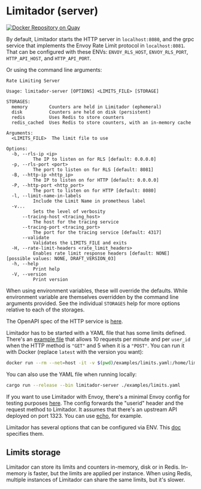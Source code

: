 # Limitador (server)

[![Docker Repository on Quay](https://quay.io/repository/kuadrant/limitador/status
"Docker Repository on Quay")](https://quay.io/repository/kuadrant/limitador)

By default, Limitador starts the HTTP server in `localhost:8080`, and the grpc
service that implements the Envoy Rate Limit protocol in `localhost:8081`. That
can be configured with these ENVs: `ENVOY_RLS_HOST`, `ENVOY_RLS_PORT`,
`HTTP_API_HOST`, and `HTTP_API_PORT`.

Or using the command line arguments:

```
Rate Limiting Server

Usage: limitador-server [OPTIONS] <LIMITS_FILE> [STORAGE]

STORAGES:
  memory        Counters are held in Limitador (ephemeral)
  disk          Counters are held on disk (persistent)
  redis         Uses Redis to store counters
  redis_cached  Uses Redis to store counters, with an in-memory cache

Arguments:
  <LIMITS_FILE>  The limit file to use

Options:
  -b, --rls-ip <ip>
          The IP to listen on for RLS [default: 0.0.0.0]
  -p, --rls-port <port>
          The port to listen on for RLS [default: 8081]
  -B, --http-ip <http_ip>
          The IP to listen on for HTTP [default: 0.0.0.0]
  -P, --http-port <http_port>
          The port to listen on for HTTP [default: 8080]
  -l, --limit-name-in-labels
          Include the Limit Name in prometheus label
  -v...
          Sets the level of verbosity
      --tracing-host <tracing_host>
          The host for the tracing service
      --tracing-port <tracing_port>
          The port for the tracing service [default: 4317]
      --validate
          Validates the LIMITS_FILE and exits
  -H, --rate-limit-headers <rate_limit_headers>
          Enables rate limit response headers [default: NONE] [possible values: NONE, DRAFT_VERSION_03]
  -h, --help
          Print help
  -V, --version
          Print version
```

When using environment variables, these will override the defaults. While environment variable are themselves
overridden by the command line arguments provided. See the individual `STORAGES` help for more options relative to
each of the storages.

The OpenAPI spec of the HTTP service is
[here](docs/http_server_spec.json).

Limitador has to be started with a YAML file that has some limits defined.
There's an [example file](https://github.com/Kuadrant/limitador/blob/main/limitador-server/examples/limits.yaml) that allows 10 requests per minute and per `user_id` when the HTTP method is `"GET"` and 5 when it is a `"POST"`.
You can run it with Docker (replace `latest` with the version you want):
```bash
docker run --rm --net=host -it -v $(pwd)/examples/limits.yaml:/home/limitador/my_limits.yaml:ro quay.io/kuadrant/limitador:latest limitador-server /home/limitador/my_limits.yaml
```

You can also use the YAML file when running locally:
```bash
cargo run --release --bin limitador-server ./examples/limits.yaml
```

If you want to use Limitador with Envoy, there's a minimal Envoy config for
testing purposes [here](https://github.com/Kuadrant/limitador/blob/main/limitador-server/examples/envoy.yaml). The config
forwards the "userid" header and the request method to Limitador. It assumes
that there's an upstream API deployed on port 1323. You can use
[echo](https://github.com/labstack/echo), for example.

Limitador has several options that can be configured via ENV. This
[doc](../doc/server/configuration.md) specifies them.

## Limits storage

Limitador can store its limits and counters in-memory, disk or in Redis. In-memory is
faster, but the limits are applied per instance. When using Redis, multiple
instances of Limitador can share the same limits, but it's slower.

